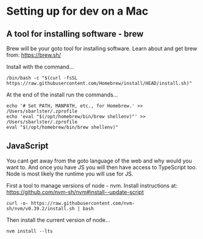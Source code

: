 # Setting up for dev on a Mac

## A tool for installing software - brew

Brew will be your goto tool for installing software. Learn about and get brew from: https://brew.sh/

Install with the command...
```
/bin/bash -c "$(curl -fsSL https://raw.githubusercontent.com/Homebrew/install/HEAD/install.sh)"
```

At the end of the install run the commands...
```
echo '# Set PATH, MANPATH, etc., for Homebrew.' >> /Users/sbarlster/.zprofile
echo 'eval "$(/opt/homebrew/bin/brew shellenv)"' >> /Users/sbarlster/.zprofile
eval "$(/opt/homebrew/bin/brew shellenv)"
```

## JavaScript

You cant get away from the goto language of the web and why would you want to. And once you have JS you
will then have access to TypeScript too. Node is most likely the runtime you will use for JS.

First a tool to manage versions of node - nvm. Install instructions at: https://github.com/nvm-sh/nvm#install--update-script
```
curl -o- https://raw.githubusercontent.com/nvm-sh/nvm/v0.39.2/install.sh | bash
```

Then install the current version of node...
```
nvm install --lts
```


